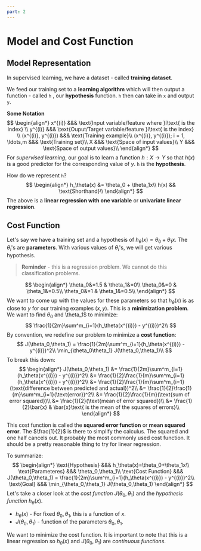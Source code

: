 ```yaml
---
part: 2
---
```


# Model and Cost Function

## Model Representation

In supervised learning, we have a dataset - called **training dataset**.

We feed our training set to a **learning algorithm** which will then output a function - called `h` , our **hypothesis** function. `h` then can take in `x` and output `y`.

**Some Notation**
$$
\begin{align*}
x^{(i)} &&& \text{Input variable/feature where }i\text{ is the index} \\
y^{(i)} &&& \text{Ouput/Target variable/feature }i\text{ is the index} \\
(x^{(i)}, y^{(i)}) &&& \text{Training example}\\
(x^{(i)}, y^{(i)}); i = 1, \ldots,m &&& \text{Training set}\\
X &&& \text{Space of input values}\\
Y &&& \text{Space of output values}\\
\end{align*}
$$
For *supervised learning*, our goal is to learn a function $h:X \rightarrow Y$ so that $h(x)$ is a good predictor for the corresponding value of $y$. `h` is the **hypothesis**.

How do we represent `h`?
$$
\begin{align*}
h_\theta(x) &= \theta_0 + \theta_1x\\
h(x) && \text{Shorthand}\\
\end{align*}
$$
The above is a **linear regression with one variable** or **univariate linear regression**.

## Cost Function

Let's say we have a training set and a hypothesis of $h_\theta(x) = \theta_0+\theta_1x$. The $\theta_i$'s are **parameters**. With various values of $\theta_i$'s, we will get various hypothesis.

> **Reminder** - this is a regression problem. We cannot do this classification problems.


$$
\begin{align*}
\theta_0&=1.5 & \theta_1&=0\\
\theta_0&=0 & \theta_1&=0.5\\
\theta_0&=1 & \theta_1&=0.5\\
\end{align*}
$$
We want to come up with the values for these parameters so that $h_\theta(x)$ is as close to $y$ for our training examples $(x,y)$. This is a **minimization problem**. We want to find $\theta_0$ and \theta_1$ to minimize:
$$
\frac{1}{2m}\sum^m_{i=1}(h_\theta(x^{(i)}) - y^{(i)})^2\\
$$
By convention, we redefine our problem to minimize a **cost function**:
$$
J(\theta_0,\theta_1) = \frac{1}{2m}\sum^m_{i=1}(h_\theta(x^{(i)}) - y^{(i)})^2\\
\min_{\theta_0\theta_1} J(\theta_0,\theta_1)\\
$$
To break this down:
$$
\begin{align*}
J(\theta_0,\theta_1) &= \frac{1}{2m}\sum^m_{i=1}(h_\theta(x^{(i)}) - y^{(i)})^2\\
&= \frac{1}{2}\frac{1}{m}\sum^m_{i=1}(h_\theta(x^{(i)}) - y^{(i)})^2\\
&= \frac{1}{2}\frac{1}{m}\sum^m_{i=1}(\text{difference between predicted and actual})^2\\
&= \frac{1}{2}\frac{1}{m}\sum^m_{i=1}(\text{error})^2\\
&= \frac{1}{2}\frac{1}{m}(\text{sum of error squared})\\
&= \frac{1}{2}(\text{mean of error squared})\\
&= \frac{1}{2}\bar{x} & \bar{x}\text{ is the mean of the squares of errors}\\
\end{align*}
$$


This cost function is called the **squared error function** or **mean squared error**. The $\frac{1}{2}$ is there to simplify the calculus. The squared and one half cancels out. It probably the most commonly used cost function. It should be a pretty reasonable thing to try for linear regression.

To summarize:
$$
\begin{align*}
\text{Hypothesis} &&& h_\theta(x)=\theta_0+\theta_1x\\
\text{Parameteres} &&& \theta_0,\theta_1\\
\text{Cost Function} &&& J(\theta_0,\theta_1) = \frac{1}{2m}\sum^m_{i=1}(h_\theta(x^{(i)}) - y^{(i)})^2\\
\text{Goal} &&& \min_{\theta_0,\theta_1} J(\theta_0,\theta_1)
\end{align*}
$$
Let's take a closer look at the *cost function* $J(\theta_0,\theta_1)$ and the *hypothesis function* $h_\theta(x)$.

* $h_\theta(x)$ - For fixed $\theta_0,\theta_1$, this is a function of $x$.
* $J(\theta_0,\theta_1)$ - function of the parameters $\theta_0,\theta_1$.

We want to minimize the cost function. It is important to note that this is a linear regression so $h_\theta(x)$ and $J(\theta_0,\theta_1)$ are *continuous functions*.